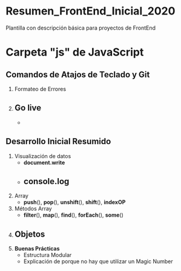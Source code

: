 # Resumen_FrontEnd_Inicial_2020
Plantilla con descripción básica para proyectos de FrontEnd 



# Carpeta "js" de JavaScript

## Comandos de Atajos de Teclado y Git 
 1. Formateo de Errores
 2. Go live
    - 
    - 

## Desarrollo Inicial Resumido
 1. Visualización de datos 
    - **document.write** 
    - **console.log**
        -
 2. Array
    -  **push**(), **pop**(), **unshift**(), **shift**(), **indexOP**
 3. Métodos Array
    - **filter**(), **map**(), **find**(), **forEach**(), **some**()
 4. Objetos
    - 
 5. **Buenas Prácticas**
    - Estructura Modular
    -  Explicación de porque no hay que utilizar un Magic Number
    